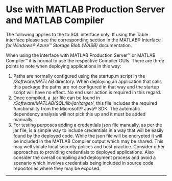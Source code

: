 #  Use with MATLAB Production Server and MATLAB Compiler

The following applies to the to SQL interface only. If using the Table interface please see the corresponding section in the MATLAB® Interface *for Windows® Azure™ Storage Blob (WASB)* documentation.

When using the interface with MATLAB Production Server™ or MATLAB Compiler™ it is normal to use the respective Compiler GUIs. There are three points to note when deploying applications in this way:    
1. Paths are normally configured using the startup.m script in the */Software/MATLAB* directory. When deploying an application that calls this package the paths are not configured in that way and the startup script will have no effect. No end user action is required in this regard.    
2. Once compiled, a .jar file can be found in */Software/MATLAB/SQL/lib/jar/target/*, this file includes the required functionality from the Microsoft® Java® SDK. The automatic dependency analysis will not pick this up and it must be added manually.
3. For testing purposes adding a credentials json file manually, as per the jar file, is a simple way to include credentials in a way that will be easily found by the deployed code. While the json file will be encrypted it will be included in the MATLAB Compiler output which may be shared. This may well violate local security polices and best practice. Consider other approaches to providing credentials to deployed applications. Also consider the overall compiling and deployment process and avoid a scenario which involves credentials being included in source code repositories where they may be exposed.

------------

[//]: #  (Copyright 2019, The MathWorks, Inc.)
